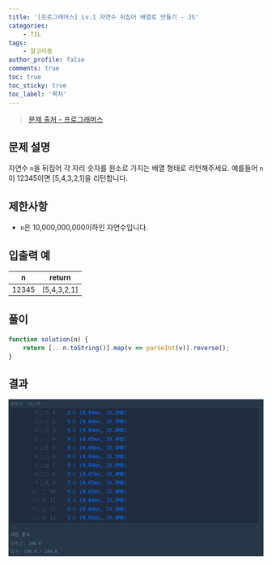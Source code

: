```yaml
---
title: '[프로그래머스] Lv.1 자연수 뒤집어 배열로 만들기 - JS'
categories:
    - TIL
tags:
    - 알고리즘
author_profile: false
comments: true
toc: true
toc_sticky: true
toc_label: '목차'
---
```


>[문제 출처 - 프로그래머스](https://school.programmers.co.kr/learn/courses/30/lessons/12932)

## 문제 설명
자연수 `n`을 뒤집어 각 자리 숫자를 원소로 가지는 배열 형태로 리턴해주세요. 예를들어 `n`이 12345이면 [5,4,3,2,1]을 리턴합니다.

## 제한사항
* `n`은 10,000,000,000이하인 자연수입니다.

## 입출력 예

| n     | return      |
|-------|-------------|
| 12345 | [5,4,3,2,1] |

## 풀이
```javascript
function solution(n) {
    return [...n.toString()].map(v => parseInt(v)).reverse();
}
```

## 결과
![result](/assets/images/2023/08-21/algorithm-7-result.png)